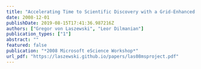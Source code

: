```yaml
---
title: "Accelerating Time to Scientific Discovery with a Grid-Enhanced Microsoft Project"
date: 2008-12-01
publishDate: 2019-08-15T17:41:36.987216Z
authors: ["Gregor von Laszewski", "Leor Dilmanian"]
publication_types: ["1"]
abstract: ""
featured: false
publication: "*2008 Microsoft eScience Workshop*"
url_pdf: "https://laszewski.github.io/papers/las08msproject.pdf"
---
```


